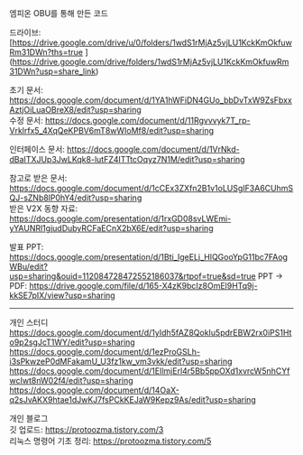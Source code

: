 엠피온 OBU를 통해 만든 코드

드라이브: [https://drive.google.com/drive/u/0/folders/1wdS1rMjAz5vjLU1KckKmOkfuwRm31DWn?ths=true  ]      (https://drive.google.com/drive/folders/1wdS1rMjAz5vjLU1KckKmOkfuwRm31DWn?usp=share_link)  

초기 문서: https://docs.google.com/document/d/1YA1hWFiDN4GUo_bbDvTxW9ZsFbxxAztjOiLuaOBreX8/edit?usp=sharing  
수정 문서: https://docs.google.com/document/d/11Rgvvvyk7T_rp-Vrklrfx5_4XqQeKPBV6mT8wWIoMf8/edit?usp=sharing  
  
인터페이스 문서: https://docs.google.com/document/d/1VrNkd-dBaITXJUp3JwLKqk8-lutFZ4ITTtcOqyz7N1M/edit?usp=sharing  
  
참고로 받은 문서: https://docs.google.com/document/d/1cCEx3ZXfn2B1v1oLUSgIF3A6CUhmSQJ-sZNb8lP0hY4/edit?usp=sharing  
받은 V2X 동향 자료: https://docs.google.com/presentation/d/1rxGD08svLWEmi-yYAUNRl1gjudDubyRCFaECnX2bX6E/edit?usp=sharing  
  
발표 PPT: https://docs.google.com/presentation/d/1Bti_IgeELj_HlQGooYpG11bc7FAogWBu/edit?usp=sharing&ouid=112084728472552186037&rtpof=true&sd=true
PPT -> PDF: https://drive.google.com/file/d/165-X4zK9bcIz8OmEl9HTq9j-kkSE7pIX/view?usp=sharing  
  
----------------------------------------------------------------------------------------------------------------------------  
개인 스터디  
https://docs.google.com/document/d/1yIdh5fAZ8QokIu5pdrEBW2rx0iPS1Hto9p2sgJcT1WY/edit?usp=sharing  
https://docs.google.com/document/d/1ezProGSLh-i3sPkwzeP0dMFakamU_U3fz1kw_vm3vkk/edit?usp=sharing  
https://docs.google.com/document/d/1EIlmjErl4r5Bb5ppOXd1xvrcW5nhCYfwcIwt8nW02f4/edit?usp=sharing  
https://docs.google.com/document/d/14OaX-q2sJvAKX9htae1dJwKJ7fsPCkKEJaW9Kepz9As/edit?usp=sharing  
  
개인 블로그  
깃 업로드: https://protoozma.tistory.com/3  
리눅스 명령어 기초 정리: https://protoozma.tistory.com/5  
